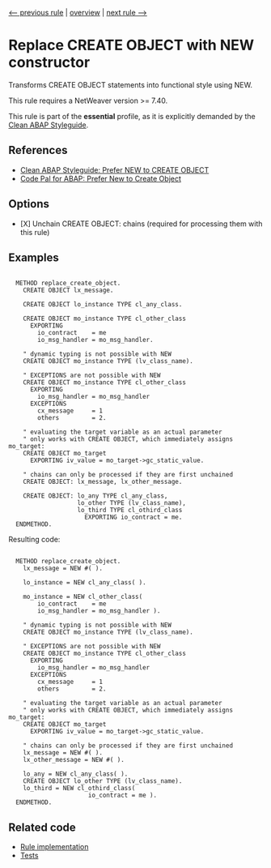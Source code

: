 [<-- previous rule](CallMethodRule.md) | [overview](../rules.md) | [next rule -->](RaiseTypeRule.md)

# Replace CREATE OBJECT with NEW constructor

Transforms CREATE OBJECT statements into functional style using NEW.

This rule requires a NetWeaver version >= 7.40.

This rule is part of the **essential** profile, as it is explicitly demanded by the [Clean ABAP Styleguide](https://github.com/SAP/styleguides/blob/main/clean-abap/CleanABAP.md).

## References

* [Clean ABAP Styleguide: Prefer NEW to CREATE OBJECT](https://github.com/SAP/styleguides/blob/main/clean-abap/CleanABAP.md#prefer-new-to-create-object)
* [Code Pal for ABAP: Prefer New to Create Object](https://github.com/SAP/code-pal-for-abap/blob/master/docs/checks/prefer-new-to-create-object.md)

## Options

* \[X\] Unchain CREATE OBJECT: chains \(required for processing them with this rule\)

## Examples


```ABAP

  METHOD replace_create_object.
    CREATE OBJECT lx_message.

    CREATE OBJECT lo_instance TYPE cl_any_class.

    CREATE OBJECT mo_instance TYPE cl_other_class
      EXPORTING
        io_contract    = me
        io_msg_handler = mo_msg_handler.

    " dynamic typing is not possible with NEW
    CREATE OBJECT mo_instance TYPE (lv_class_name).

    " EXCEPTIONS are not possible with NEW
    CREATE OBJECT mo_instance TYPE cl_other_class
      EXPORTING
        io_msg_handler = mo_msg_handler
      EXCEPTIONS
        cx_message     = 1
        others         = 2.

    " evaluating the target variable as an actual parameter
    " only works with CREATE OBJECT, which immediately assigns mo_target:
    CREATE OBJECT mo_target
      EXPORTING iv_value = mo_target->gc_static_value.

    " chains can only be processed if they are first unchained
    CREATE OBJECT: lx_message, lx_other_message.

    CREATE OBJECT: lo_any TYPE cl_any_class,
                   lo_other TYPE (lv_class_name),
                   lo_third TYPE cl_othird_class
                     EXPORTING io_contract = me.
  ENDMETHOD.
```

Resulting code:

```ABAP

  METHOD replace_create_object.
    lx_message = NEW #( ).

    lo_instance = NEW cl_any_class( ).

    mo_instance = NEW cl_other_class(
        io_contract    = me
        io_msg_handler = mo_msg_handler ).

    " dynamic typing is not possible with NEW
    CREATE OBJECT mo_instance TYPE (lv_class_name).

    " EXCEPTIONS are not possible with NEW
    CREATE OBJECT mo_instance TYPE cl_other_class
      EXPORTING
        io_msg_handler = mo_msg_handler
      EXCEPTIONS
        cx_message     = 1
        others         = 2.

    " evaluating the target variable as an actual parameter
    " only works with CREATE OBJECT, which immediately assigns mo_target:
    CREATE OBJECT mo_target
      EXPORTING iv_value = mo_target->gc_static_value.

    " chains can only be processed if they are first unchained
    lx_message = NEW #( ).
    lx_other_message = NEW #( ).

    lo_any = NEW cl_any_class( ).
    CREATE OBJECT lo_other TYPE (lv_class_name).
    lo_third = NEW cl_othird_class(
                      io_contract = me ).
  ENDMETHOD.
```

## Related code

* [Rule implementation](../../com.sap.adt.abapcleaner/src/com/sap/adt/abapcleaner/rules/commands/CreateObjectRule.java)
* [Tests](../../test/com.sap.adt.abapcleaner.test/src/com/sap/adt/abapcleaner/rules/commands/CreateObjectTest.java)

